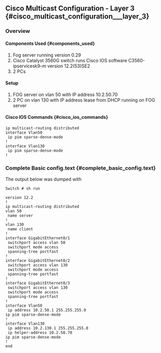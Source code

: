 ## Cisco Multicast Configuration - Layer 3 {#cisco_multicast_configuration___layer_3}

### Overview

#### Components Used {#components_used}

1.  Fog server running version 0.29
2.  Cisco Catalyst 3560G switch runs Cisco IOS software
    C3560-ipservicesk9-m version 12.2(53)SE2
3.  2 PCs

#### Setup

1.  FOG server on vlan 50 with IP address 10.2.50.70
2.  2 PC on vlan 130 with IP address lease from DHCP running on FOG
    server

#### Cisco IOS Commands {#cisco_ios_commands}

`ip multicast-routing distributed`\
`interface Vlan50`\
` ip pim sparse-dense-mode`\
`!`\
`interface Vlan130`\
` ip pim sparse-dense-mode`\
`!`

### Complete Basic config.text {#complete_basic_config.text}

The output below was dumped with

`Switch # sh run `

`version 12.2`\
`!`\
`ip multicast-routing distributed`\
`vlan 50`\
` name server`\
`!`\
`vlan 130`\
` name client`\
`!`\
`interface GigabitEthernet0/1`\
` switchport access vlan 50`\
` switchport mode access`\
` spanning-tree portfast`\
`!`\
`interface GigabitEthernet0/2`\
` switchport access vlan 130`\
` switchport mode access`\
` spanning-tree portfast`\
`!`\
`interface GigabitEthernet0/3`\
` switchport access vlan 130`\
` switchport mode access`\
` spanning-tree portfast`\
`!`\
`interface Vlan50`\
` ip address 10.2.50.1 255.255.255.0`\
`ip pim sparse-dense-mode`\
`!`\
`interface Vlan130`\
` ip address 10.2.130.1 255.255.255.0`\
` ip helper-address 10.2.50.70`\
`ip pim sparse-dense-mode`\
`!`\
`end`
